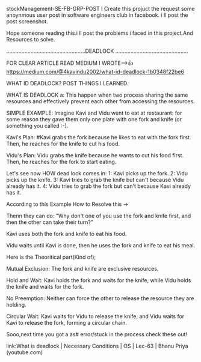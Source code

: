 

stockManagement-SE-FB-GRP-POST
 I Create this projuct the request some anoynmous user post in software engineers club in facebook.
i ll post the post screenshot.

Hope someone reading this.i ll post the problems i faced in this project.And Resources to solve.




 
 ....................................................DEADLOCK ................................................

FOR CLEAR ARTICLE READ MEDIUM I WROTE-->👍https://medium.com/@4kavindu2002/what-id-deadlock-1b0348f22be6



WHAT ID DEADLOCK?
 POST THINGS I LEARNED.

WHAT IS DEADLOCK a:
This happen when two process sharing the same resources and effectively prevent each other from accessing the resources.

SIMPLE EXAMPLE:
Imagine Kavi and Vidu went to eat at restaurant:
for some reason they gave them only one plate with one fork and knife (or something you called :-).

Kavi's Plan:
#Kavi grabs the fork because he likes to eat with the fork first. Then, he reaches for the knife to cut his food.

Vidu's Plan:
Vidu grabs the knife because he wants to cut his food first. Then, he reaches for the fork to start eating.

Let's see now HOW dead lock comes in:
1: Kavi picks up the fork.
2: Vidu picks up the knife.
3: Kavi tries to grab the knife but can't because Vidu already has it.
4: Vidu tries to grab the fork but can't because Kavi already has it.

According to this Example How to Resolve this →


Thenn they can do: "Why don't one of you use the fork and knife first, and then the other can take their turn?"


Kavi uses both the fork and knife to eat his food.

Vidu waits until Kavi is done, then he uses the fork and knife to eat his meal.

Here is the Theoritical part(Kind of);

Mutual Exclusion: The fork and knife are exclusive resources.

Hold and Wait: Kavi holds the fork and waits for the knife, while Vidu holds the knife and waits for the fork.

No Preemption: Neither can force the other to release the resource they are holding.

Circular Wait: Kavi waits for Vidu to release the knife, and Vidu waits for Kavi to release the fork, forming a circular chain.

Sooo,next time you got a as# error/stuck in the process check these out!

link:What is deadlock | Necessary Conditions | OS | Lec-63 | Bhanu Priya (youtube.com)






















